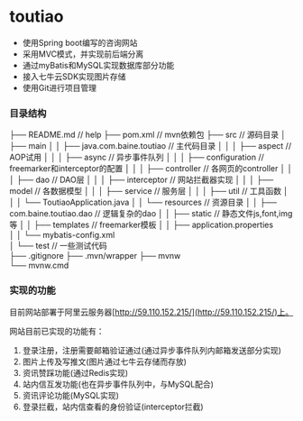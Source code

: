 # toutiao

* 使用Spring boot编写的咨询网站
* 采用MVC模式，并实现前后端分离
* 通过myBatis和MySQL实现数据库部分功能
* 接入七牛云SDK实现图片存储
* 使用Git进行项目管理

### 目录结构

├── README.md               	 	   // help
├── pom.xml                 	 	   // mvn依赖包
├── src                     			// 源码目录
│   ├── main
│	│	├── java.com.baine.toutiao		// 主代码目录
│	│	│	├── aspect					// AOP试用
│	│	│	├── async					// 异步事件队列
│	│	│	├── configuration			// freemarker和interceptor的配置
│	│	│	├── controller				// 各网页的controller
│	│	│	├── dao						// DAO层
│	│	│	├── interceptor				// 网站拦截器实现
│	│	│	├── model					// 各数据模型
│	│	│	├── service					// 服务层
│	│	│	├── util					// 工具函数
│	│	│	└── ToutiaoApplication.java
│	│	└── resources					// 资源目录
│	│		├── com.baine.toutiao.dao	// 逻辑复杂的dao
│	│		├── static					// 静态文件js,font,img等
│	│		├── templates				// freemarker模板
│	│		├── application.properties	
│	│		└── mybatis-config.xml		
│   └── test							// 一些测试代码               
├── .gitignore
├── .mvn/wrapper
├── mvnw                         
└── mvnw.cmd

### 实现的功能

目前网站部署于阿里云服务器[http://59.110.152.215/](http://59.110.152.215/)上。

网站目前已实现的功能有：
1. 登录注册，注册需要邮箱验证通过(通过异步事件队列内邮箱发送部分实现)
2. 图片上传及写推文(图片通过七牛云存储而存放)
3. 资讯赞踩功能(通过Redis实现)
4. 站内信互发功能(也在异步事件队列中，与MySQL配合)
5. 资讯评论功能(MySQL实现)
6. 登录拦截，站内信查看的身份验证(interceptor拦截)

